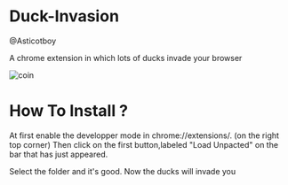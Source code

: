 # Duck-Invasion
@Asticotboy

A chrome extension in which lots of ducks invade your browser

![coin](https://github.com/Asticotboy/duck-invasion/tree/main/images/screenshot.png?raw=true)

# How To Install ?

At first enable the developper mode in chrome://extensions/. (on the right top corner)
Then click on the first button,labeled "Load Unpacted" on the bar that has just appeared.

Select the folder and it's good. 
Now the ducks will invade you





